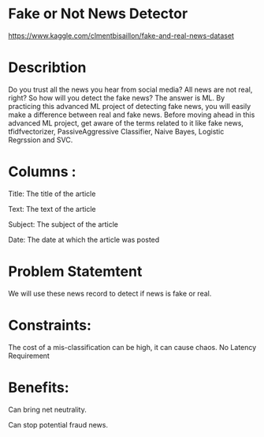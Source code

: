 # Fake or Not News Detector

https://www.kaggle.com/clmentbisaillon/fake-and-real-news-dataset

# Describtion
Do you trust all the news you hear from social media? All news are not real, right? So how will you detect the fake news? The answer is ML. By practicing this advanced ML project of detecting fake news, you will easily make a difference between real and fake news. Before moving ahead in this advanced ML project, get aware of the terms related to it like fake news, tfidfvectorizer, PassiveAggressive Classifier, Naive Bayes, Logistic Regrssion and SVC.

# Columns :
Title: The title of the article 

Text: The text of the article 

Subject: The subject of the article 

Date: The date at which the article was posted

# Problem Statemtent
We will use these news record to detect if news is fake or real.

# Constraints:
The cost of a mis-classification can be high, it can cause chaos. No Latency Requirement

# Benefits:
Can bring net neutrality.


Can stop potential fraud news.

